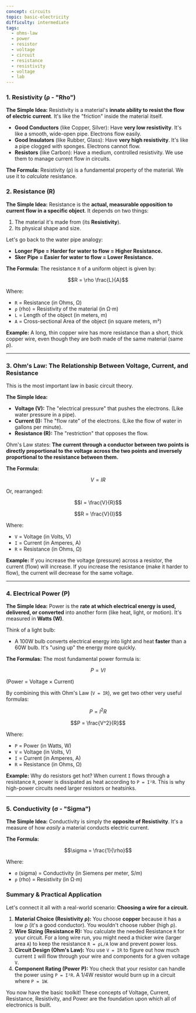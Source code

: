 ```yaml
---
concept: circuits
topic: basic-electricity
difficulty: intermediate
tags:
  - ohms-law
  - power
  - resistor
  - voltage
  - circuit
  - resistance
  - resistivity
  - voltage
  - lab
---
```

### 1. Resistivity (ρ - "Rho")

**The Simple Idea:** Resistivity is a material's **innate ability to resist the flow of electric current**. It's like the "friction" inside the material itself.

*   **Good Conductors** (like Copper, Silver): Have **very low resistivity**. It's like a smooth, wide-open pipe. Electrons flow easily.
*   **Good Insulators** (like Rubber, Glass): Have **very high resistivity**. It's like a pipe clogged with sponges. Electrons cannot flow.
*   **Resistors** (like Carbon): Have a medium, controlled resistivity. We use them to manage current flow in circuits.

**The Formula:**
Resistivity (ρ) is a fundamental property of the material. We use it to *calculate* resistance.

### 2. Resistance (R)

**The Simple Idea:** Resistance is the **actual, measurable opposition to current flow in a specific object**. It depends on two things:
1.  The material it's made from (its **Resistivity**).
2.  Its physical shape and size.

Let's go back to the water pipe analogy:
*   **Longer Pipe = Harder for water to flow = Higher Resistance.**
*   **Sker Pipe = Easier for water to flow = Lower Resistance.**

**The Formula:**
The resistance `R` of a uniform object is given by:

$$R = \rho \frac{L}{A}$$

Where:
*   `R` = Resistance (in Ohms, Ω)
*   `ρ` (rho) = Resistivity of the material (in Ω⋅m)
*   `L` = Length of the object (in meters, m)
*   `A` = Cross-sectional Area of the object (in square meters, m²)

**Example:** A long, thin copper wire has more resistance than a short, thick copper wire, even though they are both made of the same material (same ρ).

---

### 3. Ohm's Law: The Relationship Between Voltage, Current, and Resistance

This is the most important law in basic circuit theory.

**The Simple Idea:**
*   **Voltage (V):** The "electrical pressure" that pushes the electrons. (Like water pressure in a pipe).
*   **Current (I):** The "flow rate" of the electrons. (Like the flow of water in gallons per minute).
*   **Resistance (R):** The "restriction" that opposes the flow.

Ohm's Law states: **The current through a conductor between two points is directly proportional to the voltage across the two points and inversely proportional to the resistance between them.**

**The Formula:**

$$V = I R$$

Or, rearranged:

$$I = \frac{V}{R}$$

$$R = \frac{V}{I}$$

Where:
*   `V` = Voltage (in Volts, V)
*   `I` = Current (in Amperes, A)
*   `R` = Resistance (in Ohms, Ω)

**Example:** If you increase the voltage (pressure) across a resistor, the current (flow) will increase. If you increase the resistance (make it harder to flow), the current will decrease for the same voltage.

---

### 4. Electrical Power (P)

**The Simple Idea:** Power is the **rate at which electrical energy is used, delivered, or converted** into another form (like heat, light, or motion). It's measured in **Watts (W)**.

Think of a light bulb:
*   A 100W bulb converts electrical energy into light and heat **faster** than a 60W bulb. It's "using up" the energy more quickly.

**The Formulas:**
The most fundamental power formula is:

$$P = V I$$

(Power = Voltage × Current)

By combining this with Ohm's Law (`V = IR`), we get two other very useful formulas:

$$P = I^2 R$$

$$P = \frac{V^2}{R}$$

Where:
*   `P` = Power (in Watts, W)
*   `V` = Voltage (in Volts, V)
*   `I` = Current (in Amperes, A)
*   `R` = Resistance (in Ohms, Ω)

**Example:** Why do resistors get hot? When current `I` flows through a resistance `R`, power is dissipated as heat according to `P = I²R`. This is why high-power circuits need larger resistors or heatsinks.

---

### 5. Conductivity (σ - "Sigma")

**The Simple Idea:** Conductivity is simply the **opposite of Resistivity**. It's a measure of how *easily* a material conducts electric current.

**The Formula:**

$$\sigma = \frac{1}{\rho}$$

Where:
*   `σ` (sigma) = Conductivity (in Siemens per meter, S/m)
*   `ρ` (rho) = Resistivity (in Ω⋅m)

### Summary & Practical Application

Let's connect it all with a real-world scenario: **Choosing a wire for a circuit.**

1.  **Material Choice (Resistivity ρ):** You choose **copper** because it has a low ρ (it's a good conductor). You wouldn't choose rubber (high ρ).
2.  **Wire Sizing (Resistance R):** You calculate the needed Resistance `R` for your circuit. For a long wire run, you might need a thicker wire (larger area `A`) to keep the resistance `R = ρL/A` low and prevent power loss.
3.  **Circuit Design (Ohm's Law):** You use `V = IR` to figure out how much current `I` will flow through your wire and components for a given voltage `V`.
4.  **Component Rating (Power P):** You check that your resistor can handle the power using `P = I²R`. A 1/4W resistor would burn up in a circuit where `P = 1W`.

You now have the basic toolkit! These concepts of Voltage, Current, Resistance, Resistivity, and Power are the foundation upon which all of electronics is built.

